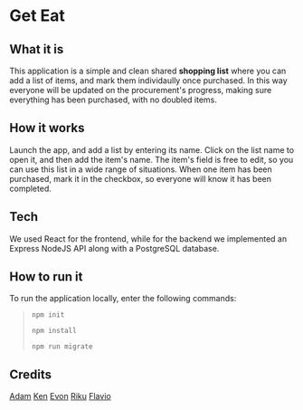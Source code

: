 # __Get Eat__


## What it is
This application is a simple and clean shared __shopping list__ where you can add a list of items, and mark them individaully once purchased. In this way everyone will be updated on the procurement's progress, making sure everything has been purchased, with no doubled items. 


## How it works
Launch the app, and add a list by entering its name. Click on the list name to open it, and then add the item's name.
The item's field is free to edit, so you can use this list in a wide range of situations.
When one item has been purchased, mark it in the checkbox, so everyone will know it has been completed.


## Tech
We used React for the frontend, while for the backend we implemented an Express NodeJS API along with a PostgreSQL database.


## How to run it
To run the application locally, enter the following commands:

> `npm init`
> 
> `npm install`
> 
> `npm run migrate`

## Credits
[Adam](https://github.com/Coffiey)
[Ken](https://github.com/iAmKenKinoshita)
[Evon](https://github.com/itsevon)
[Riku](https://github.com/Ricccck)
[Flavio](https://github.com/rpiflv)
